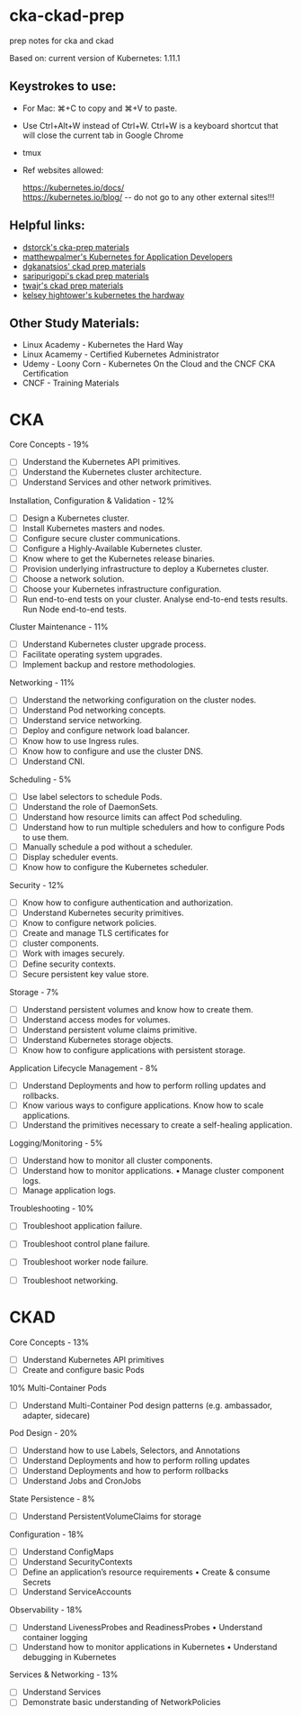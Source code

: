 # cka-ckad-prep
prep notes for cka and ckad

Based on: current version of Kubernetes:  1.11.1 

## Keystrokes to use:
* For Mac: ⌘+C to copy and ⌘+V to paste.
* Use Ctrl+Alt+W instead of Ctrl+W. Ctrl+W is a keyboard shortcut that will close the current tab in Google Chrome
* tmux
* Ref websites allowed:

	 ​https://kubernetes.io/docs/​  
	 https://kubernetes.io/blog/​ 
	 -- do not go to any other external sites!!!


## Helpful links:
* [dstorck's cka-prep materials](https://github.com/DStorck/cka-prep)
* [matthewpalmer's Kubernetes for Application Developers
](https://matthewpalmer.net/kubernetes-app-developer/)
* [dgkanatsios' ckad prep materials](https://github.com/dgkanatsios/CKAD-exercises)
* [saripurigopi's ckad prep materials](https://github.com/saripurigopi/CKAD)
* [twajr's ckad prep materials](https://github.com/twajr/ckad-prep-notes)
* [kelsey hightower's kubernetes the hardway](https://github.com/kelseyhightower/kubernetes-the-hard-way)

## Other Study Materials:
* Linux Academy - Kubernetes the Hard Way
* Linux Acamemy - Certified Kubernetes Administrator
* Udemy - Loony Corn - Kubernetes On the Cloud and the CNCF CKA Certification
* CNCF - Training Materials 
 

# CKA

Core Concepts - 19%
- [ ] Understand the Kubernetes API primitives.
- [ ] Understand the Kubernetes cluster architecture.
- [ ] Understand Services and other network primitives.

Installation, Configuration & Validation - 12%
- [ ] Design a Kubernetes cluster.
- [ ] Install Kubernetes masters and nodes.
- [ ] Configure secure cluster communications.
- [ ] Configure a Highly-Available Kubernetes cluster.
- [ ] Know where to get the Kubernetes release binaries.
- [ ] Provision underlying infrastructure to deploy a Kubernetes cluster.
- [ ] Choose a network solution.
- [ ] Choose your Kubernetes infrastructure configuration.
- [ ] Run end-to-end tests on your cluster. Analyse end-to-end tests results. Run Node end-to-end tests.

Cluster Maintenance - 11%
- [ ] Understand Kubernetes cluster upgrade process.
- [ ] Facilitate operating system upgrades.
- [ ] Implement backup and restore methodologies.

Networking - 11%
- [ ] Understand the networking configuration on the cluster nodes.
- [ ] Understand Pod networking concepts.
- [ ] Understand service networking.
- [ ] Deploy and configure network load balancer.
- [ ] Know how to use Ingress rules.
- [ ] Know how to configure and use the cluster DNS.
- [ ] Understand CNI.

Scheduling - 5%
- [ ] Use label selectors to schedule Pods. 
- [ ] Understand the role of DaemonSets.
- [ ] Understand how resource limits can affect Pod scheduling.
- [ ] Understand how to run multiple schedulers and how to configure Pods to use them.
- [ ] Manually schedule a pod without a scheduler.
- [ ] Display scheduler events.
- [ ] Know how to configure the Kubernetes scheduler.

Security - 12%
- [ ] Know how to configure authentication
      and authorization.
- [ ] Understand Kubernetes security primitives.
- [ ] Know to configure network policies.
- [ ] Create and manage TLS certificates for
- [ ] cluster components.
- [ ] Work with images securely.
- [ ] Define security contexts.
- [ ] Secure persistent key value store.

Storage - 7%
- [ ] Understand persistent volumes and know how to create them.
- [ ] Understand access modes for volumes.
- [ ] Understand persistent volume claims primitive.
- [ ] Understand Kubernetes storage objects.
- [ ] Know how to configure applications with persistent storage.

Application Lifecycle Management - 8%
- [ ] Understand Deployments and how to perform rolling updates and rollbacks.
- [ ] Know various ways to configure applications. Know how to scale applications.
- [ ] Understand the primitives necessary to create a self-healing application.

Logging/Monitoring - 5%
- [ ] Understand how to monitor all cluster components.
- [ ] Understand how to monitor applications. • Manage cluster component logs.
- [ ] Manage application logs.

Troubleshooting - 10%
- [ ] Troubleshoot application failure.
- [ ] Troubleshoot control plane failure.
- [ ] Troubleshoot worker node failure.
- [ ] Troubleshoot networking.


# CKAD

Core Concepts - 13%
- [ ] Understand Kubernetes API primitives 
- [ ] Create and configure basic Pods

10% Multi-Container Pods
- [ ] Understand Multi-Container Pod design patterns (e.g. ambassador, adapter, sidecare)

Pod Design - 20%
- [ ] Understand how to use Labels, Selectors, and Annotations
- [ ] Understand Deployments and how to perform rolling updates
- [ ] Understand Deployments and how to perform rollbacks
- [ ] Understand Jobs and CronJobs

State Persistence - 8%
- [ ] Understand PersistentVolumeClaims for storage

Configuration - 18%
- [ ] Understand ConfigMaps
- [ ] Understand SecurityContexts
- [ ] Define an application’s resource requirements • Create & consume Secrets
- [ ] Understand ServiceAccounts

Observability - 18%
- [ ] Understand LivenessProbes and ReadinessProbes • Understand container logging
- [ ] Understand how to monitor applications in Kubernetes • Understand debugging in Kubernetes

Services & Networking - 13%
- [ ] Understand Services
- [ ] Demonstrate basic understanding of NetworkPolicies
